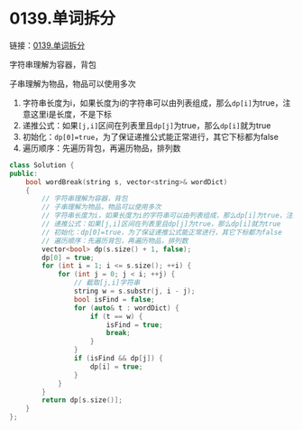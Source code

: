 # 0139.单词拆分

链接：[0139.单词拆分](https://leetcode.cn/problems/word-break/)

字符串理解为容器，背包

子串理解为物品，物品可以使用多次

1. 字符串长度为i，如果长度为i的字符串可以由列表组成，那么`dp[i]`为true，注意这里i是长度，不是下标
2. 递推公式：如果`[j,i]`区间在列表里且`dp[j]`为true，那么`dp[i]`就为true
3. 初始化：`dp[0]=true`，为了保证递推公式能正常进行，其它下标都为false
4. 遍历顺序：先遍历背包，再遍历物品，排列数

```c++
class Solution {
public:
    bool wordBreak(string s, vector<string>& wordDict)
    {
        // 字符串理解为容器，背包
        // 子串理解为物品，物品可以使用多次
        // 字符串长度为i，如果长度为i的字符串可以由列表组成，那么dp[i]为true，注意这里i是长度，不是下标
        // 递推公式：如果[j,i]区间在列表里且dp[j]为true，那么dp[i]就为true
        // 初始化：dp[0]=true，为了保证递推公式能正常进行，其它下标都为false
        // 遍历顺序：先遍历背包，再遍历物品，排列数
        vector<bool> dp(s.size() + 1, false);
        dp[0] = true;
        for (int i = 1; i <= s.size(); ++i) {
            for (int j = 0; j < i; ++j) {
                // 截取[j,i]字符串
                string w = s.substr(j, i - j);
                bool isFind = false;
                for (auto& t : wordDict) {
                    if (t == w) {
                        isFind = true;
                        break;
                    }
                }
                if (isFind && dp[j]) {
                    dp[i] = true;
                }
            }
        }
        return dp[s.size()];
    }
};

```




